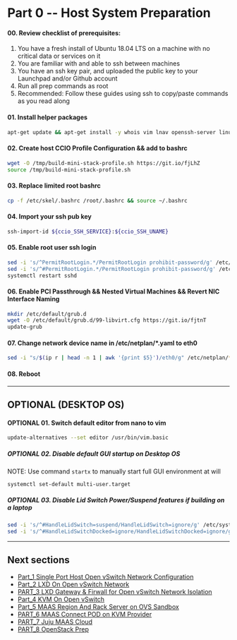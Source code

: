 # Part 0 -- Host System Preparation

#### 00. Review checklist of prerequisites:
  1. You have a fresh install of Ubuntu 18.04 LTS on a machine with no critical data or services on it
  2. You are familiar with and able to ssh between machines
  3. You have an ssh key pair, and uploaded the public key to your Launchpad and/or Github account
  4. Run all prep commands as root
  5. Recommended: Follow these guides using ssh to copy/paste commands as you read along

#### 01. Install helper packages
```sh
apt-get update && apt-get install -y whois vim lnav openssh-server linux-generic-hwe-18.04
```
#### 02. Create host CCIO Profile Configuration && add to bashrc
```sh
wget -O /tmp/build-mini-stack-profile.sh https://git.io/fjLhZ
source /tmp/build-mini-stack-profile.sh
```
#### 03. Replace limited root bashrc
```sh
cp -f /etc/skel/.bashrc /root/.bashrc && source ~/.bashrc
```
#### 04. Import your ssh pub key
```sh
ssh-import-id ${ccio_SSH_SERVICE}:${ccio_SSH_UNAME}
```
#### 05. Enable root user ssh login
```sh
sed -i 's/^PermitRootLogin.*/PermitRootLogin prohibit-password/g' /etc/ssh/sshd_config
sed -i 's/^#PermitRootLogin.*/PermitRootLogin prohibit-password/g' /etc/ssh/sshd_config
systemctl restart sshd
```
#### 06. Enable PCI Passthrough && Nested Virtual Machines && Revert NIC Interface Naming
```sh
mkdir /etc/default/grub.d
wget -O /etc/default/grub.d/99-libvirt.cfg https://git.io/fjtnT
update-grub
```
#### 07. Change network device name in /etc/netplan/*.yaml to eth0
```sh
sed -i "s/$(ip r | head -n 1 | awk '{print $5}')/eth0/g" /etc/netplan/*.yaml
```
#### 08. Reboot
-------
## OPTIONAL (DESKTOP OS) 
#### OPTIONAL 01. Switch default editor from nano to vim
```sh
update-alternatives --set editor /usr/bin/vim.basic
```
##### OPTIONAL 02. Disable default GUI startup on Desktop OS
  NOTE: Use command `startx` to manually start full GUI environment at will
```sh
systemctl set-default multi-user.target
```
##### OPTIONAL 03. Disable Lid Switch Power/Suspend features if building on a laptop
```sh
sed -i 's/^#HandleLidSwitch=suspend/HandleLidSwitch=ignore/g' /etc/systemd/logind.conf
sed -i 's/^#HandleLidSwitchDocked=ignore/HandleLidSwitchDocked=ignore/g' /etc/systemd/logind.conf
```
-------
## Next sections
- [Part_1 Single Port Host Open vSwitch Network Configuration]
- [Part_2 LXD On Open vSwitch Network]
- [PART_3 LXD Gateway & Firwall for Open vSwitch Network Isolation]
- [Part_4 KVM On Open vSwitch]
- [Part_5 MAAS Region And Rack Server on OVS Sandbox]
- [PART_6 MAAS Connect POD on KVM Provider]
- [PART_7 Juju MAAS Cloud]
- [PART_8 OpenStack Prep]

<!-- Markdown link & img dfn's -->
[Part_0 Host System Prep]: https://github.com/KathrynMorgan/mini-stack/tree/master/0_Host_System_Prep
[Part_1 Single Port Host Open vSwitch Network Configuration]: https://github.com/KathrynMorgan/mini-stack/tree/master/1_Single_Port_Host-Open_vSwitch_Network_Configuration
[Part_2 LXD On Open vSwitch Network]: https://github.com/KathrynMorgan/mini-stack/tree/master/2_LXD-On-OVS
[PART_3 LXD Gateway & Firwall for Open vSwitch Network Isolation]: https://github.com/KathrynMorgan/mini-stack/tree/master/3_LXD_Network_Gateway
[Part_4 KVM On Open vSwitch]: https://github.com/KathrynMorgan/mini-stack/tree/master/4_KVM_On_Open_vSwitch
[Part_5 MAAS Region And Rack Server on OVS Sandbox]: https://github.com/KathrynMorgan/mini-stack/tree/master/5_MAAS-Rack_And_Region_Ctl-On-Open_vSwitch
[PART_6 MAAS Connect POD on KVM Provider]: https://github.com/KathrynMorgan/mini-stack/tree/master/6_MAAS-Connect_POD_KVM-Provider
[PART_7 Juju MAAS Cloud]: https://github.com/KathrynMorgan/mini-stack/tree/master/7_Juju_MAAS_Cloud
[PART_8 OpenStack Prep]: https://github.com/KathrynMorgan/mini-stack/tree/master/8_OpenStack_Prep
